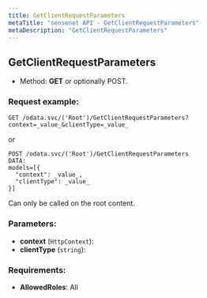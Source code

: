 ```yaml
---
title: GetClientRequestParameters
metaTitle: "sensenet API - GetClientRequestParameters"
metaDescription: "GetClientRequestParameters"
---
```


## GetClientRequestParameters
- Method: **GET** or optionally POST.


### Request example:

```
GET /odata.svc/('Root')/GetClientRequestParameters?context=_value_&clientType=_value_
```
or
```
POST /odata.svc/('Root')/GetClientRequestParameters
DATA:
models=[{
  "context": _value_, 
  "clientType": _value_
}]
```
Can only be called on the root content.
### Parameters:
- **context** (`HttpContext`): 
- **clientType** (`string`): 

### Requirements:
- **AllowedRoles**: All

